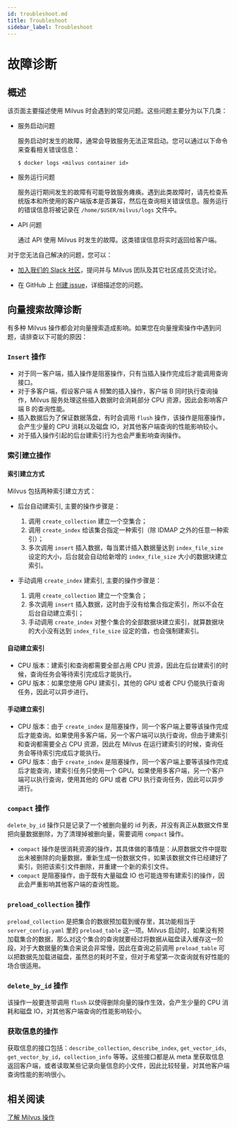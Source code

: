```yaml
---
id: troubleshoot.md
title: Troubleshoot
sidebar_label: Troubleshoot
---
```


# 故障诊断

## 概述

该页面主要描述使用 Milvus 时会遇到的常见问题。这些问题主要分为以下几类：

- 服务启动问题

  服务启动时发生的故障，通常会导致服务无法正常启动。您可以通过以下命令来查看相关错误信息：

  ```shell
  $ docker logs <milvus container id>
  ```

- 服务运行问题

  服务运行期间发生的故障有可能导致服务瘫痪。遇到此类故障时，请先检查系统版本和所使用的客户端版本是否兼容，然后在查询相关错误信息。服务运行的错误信息将被记录在 `/home/$USER/milvus/logs` 文件中。

- API 问题

  通过 API 使用 Milvus 时发生的故障。这类错误信息将实时返回给客户端。

对于您无法自己解决的问题，您可以：

- [加入我们的 Slack 社区](https://join.slack.com/t/milvusio/shared_invite/enQtNzY1OTQ0NDI3NjMzLWNmYmM1NmNjOTQ5MGI5NDhhYmRhMGU5M2NhNzhhMDMzY2MzNDdlYjM5ODQ5MmE3ODFlYzU3YjJkNmVlNDQ2ZTk)，提问并与 Milvus 团队及其它社区成员交流讨论。

- 在 GitHub 上 [创建 issue](https://github.com/milvus-io/milvus/issues/new/choose)，详细描述您的问题。

## 向量搜索故障诊断

有多种 Milvus 操作都会对向量搜索造成影响。如果您在向量搜索操作中遇到问题，请排查以下可能的原因：

### `Insert` 操作

- 对于同一客户端，插入操作是阻塞操作，只有当插入操作完成后才能调用查询接口。
- 对于多客户端，假设客户端 A 频繁的插入操作，客户端 B 同时执行查询操作，Milvus 服务处理这些插入数据时会消耗部分 CPU 资源，因此会影响客户端 B 的查询性能。
- 插入数据后为了保证数据落盘，有时会调用 `flush` 操作，该操作是阻塞操作，会产生少量的 CPU 消耗以及磁盘 IO，对其他客户端查询的性能影响较小。
- 对于插入操作引起的后台建索引行为也会严重影响查询操作。

### 索引建立操作

#### 索引建立方式

Milvus 包括两种索引建立方式：

- 后台自动建索引, 主要的操作步骤是：

  1. 调用 `create_collection` 建立一个空集合；
  2. 调用 `create_index` 给该集合指定一种索引（除 IDMAP 之外的任意一种索引）；
  3. 多次调用 `insert` 插入数据，每当累计插入数据量达到 `index_file_size` 设定的大小，后台就会自动给新增的 `index_file_size` 大小的数据块建立索引。

- 手动调用 `create_index` 建索引, 主要的操作步骤是：

  1. 调用 `create_collection` 建立一个空集合；
  2. 多次调用 `insert` 插入数据，这时由于没有给集合指定索引，所以不会在后台自动建立索引；
  3. 手动调用 `create_index` 对整个集合的全部数据块建立索引，就算数据块的大小没有达到 `index_file_size` 设定的值，也会强制建索引。

#### 自动建立索引

- CPU 版本：建索引和查询都需要全部占用 CPU 资源，因此在后台建索引的时候，查询任务会等待索引完成后才能执行。
- GPU 版本：如果您使用 GPU 建索引，其他的 GPU 或者 CPU 仍能执行查询任务，因此可以异步进行。

#### 手动建立索引

- CPU 版本：由于 `create_index` 是阻塞操作，同一个客户端上要等该操作完成后才能查询。如果使用多客户端，另一个客户端可以执行查询，但由于建索引和查询都需要全占 CPU 资源，因此在 Milvus 在运行建索引的时候，查询任务会等待索引完成后才能执行。
- GPU 版本：由于 `create_index` 是阻塞操作，同一个客户端上要等该操作完成后才能查询，建索引任务只使用一个 GPU。如果使用多客户端，另一个客户端可以执行查询，使用其他的 GPU 或者 CPU 执行查询任务，因此可以异步进行。

### `compact` 操作

`delete_by_id` 操作只是记录了一个被删向量的 id 列表，并没有真正从数据文件里把向量数据删除，为了清理掉被删向量，需要调用 `compact` 操作。

- `compact` 操作是很消耗资源的操作，其具体做的事情是：从原数据文件中提取出未被删除的向量数据，重新生成一份数据文件，如果该数据文件已经建好了索引，则把该索引文件删除，并重建一个新的索引文件。
- `compact` 是阻塞操作，由于既有大量磁盘 IO 也可能连带有建索引的操作，因此会严重影响其他客户端的查询性能。

### `preload_collection` 操作

`preload_collection` 是把集合的数据预加载到缓存里，其功能相当于 `server_config.yaml` 里的 `preload_table` 这一项。Milvus 启动时，如果没有预加载集合的数据，那么对这个集合的查询就要经过将数据从磁盘读入缓存这一阶段，对于大数据量的集合来说会非常慢，因此在查询之前调用 `preload_table` 可以把数据先加载进磁盘，虽然总的耗时不变，但对于希望第一次查询就有好性能的场合很适用。

### `delete_by_id` 操作

该操作一般要连带调用 `flush` 以使得删除向量的操作生效，会产生少量的 CPU 消耗和磁盘 IO，对其他客户端查询的性能影响较小。

### 获取信息的操作

获取信息的接口包括：`describe_collection`, `describe_index`, `get_vector_ids`, `get_vector_by_id`，`collection_info` 等等。这些接口都是从 meta 里获取信息返回客户端，或者读取某些记录向量信息的小文件，因此比较轻量，对其他客户端查询性能的影响很小。

## 相关阅读

[了解 Milvus 操作](milvus_operation.md)
